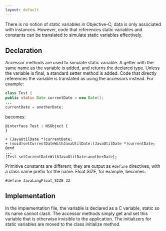 ```yaml
---
layout: default
---
```


There is no notion of static variables in Objective-C; data is only associated with instances.  However, code that references static variables and constants can be translated to simulate static variables effectively.

## Declaration

Accessor methods are used to simulate static variable.  A getter with the same name as the variable is added, and returns the declared type.  Unless the variable is final, a standard setter method is added.  Code that directly references the variable is translated as using the accessors instead.  For example:
```java
class Test {
public static Date currentDate = new Date();
...
currentDate = anotherDate;
```
becomes:
```obj-c
@interface Test : NSObject {
}

+ (JavaUtilDate *)currentDate;
+ (void)setCurrentDateWithJavaUtilDate:(JavaUtilDate *)currentDate;
@end
...
[Test setCurrentDateWithJavaUtilDate:anotherDate];
```
Primitive constants are different; they are output as `#define` directives, with a class name prefix for the name.  Float.SIZE, for example, becomes:
```obj-c
#define JavaLangFloat_SIZE 32
```

## Implementation

In the implementation file, the variable is declared as a C variable, static so its name cannot clash.  The accessor methods simply get and set this variable that is otherwise invisible to the application. The initializers for static variables are moved to the class initialize method.